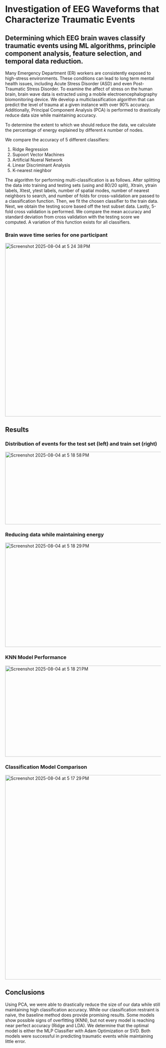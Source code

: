 # Investigation of EEG Waveforms that Characterize Traumatic Events
## Determining which EEG brain waves classify traumatic events using ML algorithms, principle component analysis, feature selection, and temporal data reduction. 

Many Emergency Department (ER) workers are consistently exposed to high-stress environments. These conditions can lead to long term mental health issues, including Acute Stress Disorder (ASD) and even Post-Traumatic Stress Disorder. To examine the affect of stress on the human brain, brain wave data is extracted using a mobile electroencephalography biomonitoring device. We develop a multiclassification algorithm that can predict the level of trauma at a given instance with over 90\% accuracy. Additionally, Principal Component Analysis (PCA) is performed to drastically reduce data size while maintaining accuracy.

To determine the extent to which we should reduce the data, we calculate the percentage of energy explained by different $k$ number of nodes. 

We compare the accuracy of 5 different classifiers: 
1. Ridge Regression
2. Supoort Vector Machines
3. Artificial Nueral Network
4. Linear Discriminant Analysis
5. K-nearest nieghbor

The algorithm for performing multi-classification is as follows. After splitting the data into training and testing sets (using and 80/20 split), Xtrain, ytrain labels, Xtest, ytest labels, number of spatial modes, number of nearest neighbors to search, and number of folds for cross-validation are passed to a classification function. Then, we fit the chosen classifier to the train data. Next, we obtain the testing score based off the test subset data. Lastly, 5-fold cross validation is performed. We compare the mean accuracy and standard deviation from cross validation with the testing score we computed. A variation of this function exists for all classifiers. 

### Brain wave time series for one participant

<img width="872" height="560" alt="Screenshot 2025-08-04 at 5 24 38 PM" src="https://github.com/user-attachments/assets/77ca91ec-632a-468e-927e-e64969b77bff" />

## Results

### Distribution of events for the test set (left) and train set (right) 
<img width="619" height="234" alt="Screenshot 2025-08-04 at 5 18 58 PM" src="https://github.com/user-attachments/assets/31d71bde-5a45-45bd-b1c5-0da1e3ca718a" />

### Reducing data while maintaining energy 
<img width="615" height="337" alt="Screenshot 2025-08-04 at 5 18 29 PM" src="https://github.com/user-attachments/assets/c786074d-fc11-485a-bf67-5fcdbd57f305" />

### KNN Model Performance
<img width="587" height="294" alt="Screenshot 2025-08-04 at 5 18 21 PM" src="https://github.com/user-attachments/assets/49e45a6c-5ab1-4c8d-8a54-7fb0cdc8a7f2" />

### Classification Model Comparison
<img width="728" height="660" alt="Screenshot 2025-08-04 at 5 17 29 PM" src="https://github.com/user-attachments/assets/58f7d694-ab76-45ee-a43d-dd6a84f672ab" />

## Conclusions
Using PCA, we were able to drastically reduce the size of our data while still maintaining high classification accuracy. While our classification restraint is naive, the baseline method does provide promising results. Some models show possible signs of overfitting (KNN), but not every model is reaching near perfect accuracy (Ridge and LDA). We determine that the optimal model is either the MLP Classifier with Adam Optimization or SVD. Both models were successful in predicting traumatic events while maintaining little error.
